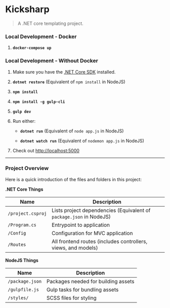 # Kicksharp
> A .NET core templating project.

### Local Development - Docker

1. __`docker-compose up`__

### Local Development - Without Docker

1. Make sure you have the [.NET Core SDK](https://www.microsoft.com/net/download/core) installed.

1. __`dotnet restore`__ (Equivalent of `npm install` in NodeJS)

1. __`npm install`__

1. __`npm install -g gulp-cli`__

1. __`gulp dev`__

1. Run either:
    
    - __`dotnet run`__ (Equivalent of `node app.js` in NodeJS)

    - __`dotnet watch run`__ (Equivalent of `nodemon app.js` in NodeJS)

1. Check out [http://localhost:5000](http://localhost:5000)

---

### Project Overview

Here is a quick introduction of the files and folders in this project:

__.NET Core Things__

Name | Description
--- | ---
`/project.csproj` | Lists project dependencies (Equivalent of `package.json` in NodeJS)
`/Program.cs` | Entrypoint to application
`/Config` | Configuration for MVC application
`/Routes` | All frontend routes (includes controllers, views, and models)

__NodeJS Things__

Name | Description
--- | ---
`/package.json` | Packages needed for building assets
`/gulpfile.js` | Gulp tasks for bundling assets
`/styles/` | SCSS files for styling
